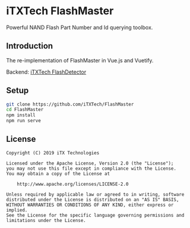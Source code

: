 # iTXTech FlashMaster

Powerful NAND Flash Part Number and Id querying toolbox.

## Introduction

The re-implementation of FlashMaster in Vue.js and Vuetify.

Backend: [iTXTech FlashDetector](https://github.com/iTXTech/FlashDetector)

## Setup

```bash
git clone https://github.com/iTXTech/FlashMaster
cd FlashMaster
npm install
npm run serve
```
## License

    Copyright (C) 2019 iTX Technologies
    
    Licensed under the Apache License, Version 2.0 (the "License");
    you may not use this file except in compliance with the License.
    You may obtain a copy of the License at
    
        http://www.apache.org/licenses/LICENSE-2.0
    
    Unless required by applicable law or agreed to in writing, software
    distributed under the License is distributed on an "AS IS" BASIS,
    WITHOUT WARRANTIES OR CONDITIONS OF ANY KIND, either express or implied.
    See the License for the specific language governing permissions and
    limitations under the License.